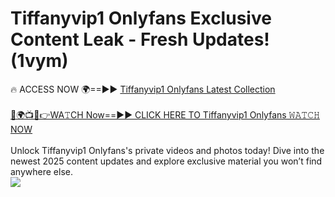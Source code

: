 # Tiffanyvip1 Onlyfans Exclusive Content Leak - Fresh Updates! (1vym)

🔥 ACCESS NOW 🌍==►► <a href="https://tinyurl.com/kvy9nzfs" rel="nofollow">Tiffanyvip1 Onlyfans Latest Collection</a>
<br><br>
[🔴🌍📺📱👉WA𝚃CH Now==►► CLICK HERE TO Tiffanyvip1 Onlyfans 𝚆𝙰𝚃𝙲𝙷 NOW](https://tinyurl.com/kvy9nzfs)
<br><br>
Unlock Tiffanyvip1 Onlyfans's private videos and photos today! Dive into the newest 2025 content updates and explore exclusive material you won’t find anywhere else.
<br>
<a href="https://tinyurl.com/kvy9nzfs" rel="nofollow" data-target="animated-image.originalLink"><img src="https://camo.githubusercontent.com/8a4f000d20f83aca3bf7ec5f350d767afa0574a8a352519fd8cfa583a6f93a33/68747470733a2f2f692e696d6775722e636f6d2f644a486b345a712e676966" data-canonical-src="https://i.imgur.com/dJHk4Zq.gif" style="max-width: 100%; display: inline-block;" data-target="animated-image.originalImage"></a>
<br>
